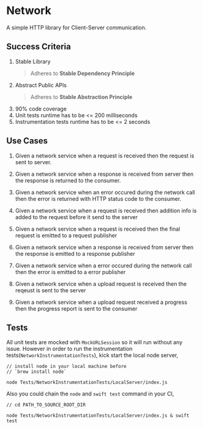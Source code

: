 # Network

A simple HTTP library for Client-Server communication.


## Success Criteria

1. Stable Library
    > Adheres to **Stable Dependency Principle**
2. Abstract Public APIs
    > Adheres to **Stable Abstraction Principle**
3. 90% code coverage
4. Unit tests runtime has to be <= 200 milliseconds
5. Instrumentation tests runtime has to be <= 2 seconds


## Use Cases

1. Given a network service
    when a request is received
    then the request is sent to server.
    
2. Given a network service
    when a response is received from server
    then the response is returned to the consumer.
    
3. Given a network service
    when an error occured during the network call
    then the error is returned with HTTP status code to the consumer.
    
4. Given a network service
    when a request is received
    then addition info is added to the request before it send to the server
    
5. Given a network service
    when a request is received
    then the final request is emitted to a request publisher
    
6. Given a network service
    when a response is received from server
    then the response is emitted to a response publisher

7. Given a network service
    when a error occured during the network call
    then the error is emitted to a error publisher

8. Given a network service
    when a upload request is received
    then the reqeust is sent to the server

9. Given a network service
    when a upload request received a progress
    then the progress report is sent to the consumer


## Tests

All unit tests are mocked with `MockURLSession` so it will run without any issue. However in order to run the instrumentation tests(`NetworkInstrumentationTests`), kick start the local node server,

```
// install node in your local machine before
// `brew install node`

node Tests/NetworkInstrumentationTests/LocalServer/index.js
```

Also you could chain the `node` and `swift test` command in your CI,

```
// cd PATH_TO_SOURCE_ROOT_DIR

node Tests/NetworkInstrumentationTests/LocalServer/index.js & swift test
```
